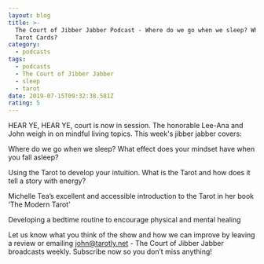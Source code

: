 ```yaml
---
layout: blog
title: >-
  The Court of Jibber Jabber Podcast - Where do we go when we sleep? What are
  Tarot Cards?
category:
  - podcasts
tags:
  - podcasts
  - The Court of Jibber Jabber
  - sleep
  - tarot
date: 2019-07-15T09:32:38.581Z
rating: 5
---
```

HEAR YE, HEAR YE, court is now in session. The honorable Lee-Ana and John weigh in on mindful living topics. This week's jibber jabber covers:

Where do we go when we sleep? What effect does your mindset have when you fall asleep?

Using the Tarot to develop your intuition. What is the Tarot and how does it tell a story with energy?

Michelle Tea’s excellent and accessible introduction to the Tarot in her book ‘The Modern Tarot’

Developing a bedtime routine to encourage physical and mental healing

Let us know what you think of the show and how we can improve by leaving a review or emailing john@tarotly.net - The Court of Jibber Jabber broadcasts weekly. Subscribe now so you don’t miss anything!
